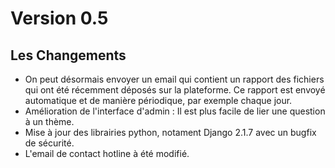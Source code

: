 # Version 0.5

## Les Changements
- On peut désormais envoyer un email qui contient un rapport des fichiers qui ont été récemment
  déposés sur la plateforme. Ce rapport est envoyé automatique et de manière périodique,
  par exemple chaque jour.
- Amélioration de l'interface d'admin : Il est plus facile de lier une question à un thème.
- Mise à jour des librairies python, notament Django 2.1.7 avec un bugfix de sécurité.
- L'email de contact hotline à été modifié.
